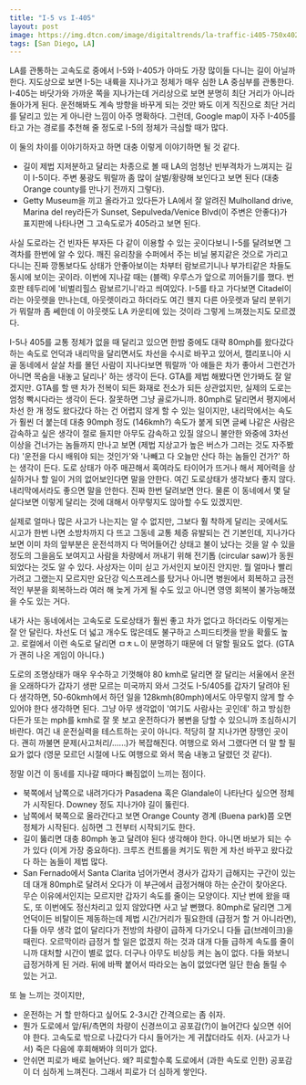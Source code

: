 ```yaml
---
title: "I-5 vs I-405"
layout: post
image: https://img.dtcn.com/image/digitaltrends/la-traffic-i405-750x402.jpg
tags: [San Diego, LA]
---
```


LA를 관통하는 고속도로 중에서 I-5와 I-405가 아마도 가장 많이들 다니는 길이 아닐까 한다. 지도상으로 보면 I-5는 내륙을 지나가고 정체가 매우 심한 LA 중심부를 관통한다. I-405는 바닷가와 가까운 쪽을 지나가는데 거리상으로 보면 분명히 최단 거리가 아니라 돌아가게 된다. 운전해봐도 계속 방향을 바꾸게 되는 것만 봐도 이게 직진으로 최단 거리를 달리고 있는 게 아니란 느낌이 아주 명확하다. 그런데, Google map이 자주 I-405를 타고 가는 경로를 추천해 줄 정도로 I-5의 정체가 극심할 때가 많다.

이 둘의 차이를 이야기하자고 하면 대충 이렇게 이야기하면 될 것 같다.
- 길이 제법 지저분하고 달리는 차종으로 볼 때 LA의 엄청난 빈부격차가 느껴지는 길이 I-5이다. 주변 풍광도 뭐랄까 좀 많이 살벌/황량해 보인다고 보면 된다 (대충 Orange county를 만나기 전까지 그렇다).
- Getty Museum을 끼고 올라가고 있다든가 LA에서 잘 알려진 Mulholland drive, Marina del rey라든가 Sunset, Sepulveda/Venice Blvd(이 주변은 안좋다)가 표지판에 나타나면 그 고속도로가 405라고 보면 된다. 

사실 도로라는 건 빈자든 부자든 다 같이 이용할 수 있는 곳이다보니 I-5를 달려보면 그 격차를 한번에 알 수 있다. 깨진 유리창을 수퍼에서 주는 비닐 봉지같은 것으로 가리고 다니는 진짜 깡통보다도 상태가 안좋아보이는 차부터 람보르기니나 부가티같은 차들도 동시에 보이는 곳이라. 이번에 지나갈 때는 (블랙) 우루스가 앞으로 끼어들기를 했다. 번호판 테두리에 '비벌리힐스 람보르기니'라고 씌여있다. I-5를 타고 가다보면 Citadel이라는 아웃렛을 만나는데, 아웃렛이라고 하더라도 여긴 웬지 다른 아웃렛과 달리 분위기가 뭐랄까 좀 쎄한데 이 아웃렛도 LA 카운티에 있는 것이라 그렇게 느껴졌는지도 모르겠다. 

I-5나 405를 교통 정체가 없을 때 달리고 있으면 한밤 중에도 대략 80mph를 왔다갔다하는 속도로 언덕과 내리막을 달리면서도 차선을 수시로 바꾸고 있어서, 캘리포니아 시골 동네에서 살살 차를 몰던 사람이 지나다보면 뭐랄까 '아 얘들은 차가 좋아서 그런건가 아니면 목숨을 내놓고 달리나' 하는 생각이 든다. GTA를 제법 해봤다면 안가봐도 잘 알겠지만. GTA를 할 땐 차가 전복이 되든 화재로 전소가 되든 상관없지만, 실제의 도로는 엄청 빡시다라는 생각이 든다. 잘못하면 그냥 골로가니까. 80mph로 달리면서 평지에서 차선 한 개 정도 왔다갔다 하는 건 어렵지 않게 할 수 있는 일이지만, 내리막에서는 속도가 훨씬 더 붙는데 대충 90mph 정도 (146kmh?) 속도가 붙게 되면 글쎄 나같은 사람은 감속하고 싶은 생각이 절로 들지만 아무도 감속하고 있질 않으니 불안한 와중에 3차선 이상을 건너가는 놈들까지 만나고 보면 (제법 지상고가 높은 버스가 그러는 것도 자주봤다) '운전을 다시 배워야 되는 것인가'와 '나빼고 다 오늘만 산다 하는 놈들인 건가?' 하는 생각이 든다. 도로 상태가 아주 매끈해서 혹여라도 타이어가 뜨거나 해서 제어력을 상실하거나 할 일이 거의 없어보인다면 말을 안한다. 여긴 도로상태가 생각보다 좋지 않다. 내리막에서라도 좋으면 말을 안한다. 진짜 한번 달려보면 안다. 물론 이 동네에서 몇 달 살다보면 이렇게 달리는 것에 대해서 아무렇지도 않아할 수도 있겠지만. 

실제로 얼마나 많은 사고가 나는지는 알 수 없지만, 그보다 훨 착하게 달리는 곳에서도 시고가 한번 나면 소방차까지 다 뜨고 그동네 교통 체증 유발되는 건 기본인데, 지나가다 보면 이미 차의 앞부분은 운전석까지 다 먹어들어간 상태고 불이 났다는 것을 알 수 있을 정도의 그을음도 보여지고 사람을 차량에서 꺼내기 위해 전기톱 (circular saw)가 동원되었다는 것도 알 수 있다. 사상자는 이미 싣고 가서인지 보이진 안지만. 뭘 얼마나 빨리 가려고 그랬는지 모르지만 요단강 익스프레스를 탔거나 아니면 병원에서 회복하고 금전적인 부분을 회복하느라 여러 해 늦게 가게 될 수도 있고 아니면 영영 회복이 불가능해졌을 수도 있는 거다. 

내가 사는 동네에서는 고속도로 도로상태가 훨씬 좋고 차가 없다고 하더라도 이렇게는 잘 안 달린다. 차선도 더 넓고 개수도 많은데도 불구하고 스피드티켓을 받을 확률도 높고. 로컬에서 이런 속도로 달리면 ㅁㅊㄴ이 분명하기 때문에 더 말할 필요도 없다. (GTA가 괜히 나온 게임이 아니다.)

도로의 조명상태가 매우 우수하고 기껏해야 80 kmh로 달리면 잘 달리는 서울에서 운전을 오래하다가 갑자기 생판 모르는 미국까지 와서 그것도 I-5/405를 갑자기 달려야 된다 생각하면, 50-60kmh에서 하던 일을 128kmh(80mph)에서도 아무렇지 않게 할 수 있어야 한다 생각하면 된다. 그냥 아무 생각없이 '여기도 사람사는 곳인데' 하고 방심한다든가 또는 mph를 kmh로 잘 못 보고 운전하다가 봉변을 당할 수 있으니까 조심하시기 바란다. 여긴 내 운전실력을 테스트하는 곳이 아니다. 적당히 잘 지나가면 장땡인 곳이다. 괜히 까불면 문제(사고처리/......)가 복잡해진다. 여행으로 와서 그랬다면 더 말 할 필요가 없다 (영문 모르던 시절에 나도 여행으로 와서 목숨 내놓고 달렸던 것 같다).

정말 이건 이 동네를 지나갈 때마다 빠짐없이 느끼는 점이다.
- 북쪽에서 남쪽으로 내려가다가 Pasadena 혹은 Glandale이 나타난다 싶으면 정체가 시작된다. Downey 정도 지나가야 길이 뚫린다.
- 남쪽에서 북쪽으로 올라간다고 보면 Orange County 경계 (Buena park)쯤 오면 정체가 시작된다. 심하면 그 전부터 시작되기도 한다. 
- 길이 뚫리면 대충 80mph 놓고 달려야 된다 생각해야 한다. 아니면 바보가 되는 수가 있다 (이게 가장 중요하다). 크루즈 컨트롤을 켜기도 뭐한 게 차선 바꾸고 왔다갔다 하는 놈들이 제법 많다. 
- San Fernado에서 Santa Clarita 넘어가면서 경사가 갑자기 급해지는 구간이 있는데 대개 80mph로 달려서 오다가 이 부근에서 급정거해야 하는 순간이 찾아온다. 무슨 이유에서인지는 모르지만 갑자기 속도를 줄이는 모양이다. 지난 번에 왔을 때도, 또 이번에도 정신차리고 있지 않았다면 사고 날 뻔했다. 80mph로 달리면 그게 언덕이든 비탈이든 제동하는데 제법 시간/거리가 필요한데 (급정거 할 거 아니라면), 다들 아무 생각 없이 달리다가 전방의 차량이 급하게 다가오니 다들 급(브레이크)을 때린다. 오르막이라 급정거 할 일은 없겠지 하는 것과 대개 다들 급하게 속도를 줄이니까 대처할 시간이 별로 없다. 더구나 아무도 비상등 켜는 놈이 없다. 다들 와보니 급정거하게 된 거라. 뒤에 바짝 붙어서 따라오는 놈이 없었다면 일단 한숨 돌릴 수 있는 거고. 

또 늘 느끼는 것이지만,
- 운전하는 거 할 만하다고 싶어도 2-3시간 간격으로는 좀 쉬자. 
- 뭔가 도로에서 앞/뒤/측면의 차량이 신경쓰이고 공포감(?)이 늘어간다 싶으면 쉬어야 한다. 고속도로 밖으로 나갔다가 다시 들어가는 게 귀찮더라도 쉬자. (사고가 나서) 죽은 다음에 후회해봐야 의미가 없다.
- 안쉬면 피로가 배로 늘어난다. 왜? 피로할수록 도로에서 (과한 속도로 인한) 공포감이 더 심하게 느껴진다. 그래서 피로가 더 심하게 쌓인다.

